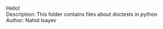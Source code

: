 Hello! </br>
Description: This folder contains files about doctests in python </br>
Author: Nahid Isayev